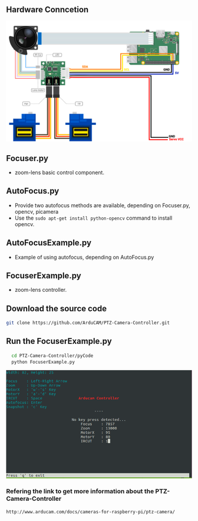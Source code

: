 ## Hardware Conncetion
![Alt text](https://github.com/ArduCAM/PTZ-Camera-Controller/blob/master/data/HardwareConnection.png)
## Focuser.py
* zoom-lens basic control component.

## AutoFocus.py
* Provide two autofocus methods are available, depending on Focuser.py, opencv, picamera
* Use the `sudo apt-get install python-opencv` command to install opencv.

## AutoFocusExample.py
* Example of using autofocus, depending on AutoFocus.py

## FocuserExample.py
* zoom-lens controller.
## Download the source code 
```bash
git clone https://github.com/ArduCAM/PTZ-Camera-Controller.git
```
## Run the FocuserExample.py
```bash
  cd PTZ-Camera-Controller/pyCode
  python FocuserExample.py
```

![Alt text](https://github.com/ArduCAM/PTZ-Camera-Controller/blob/master/data/Arducam%20Controller.png)

### Refering the link to get more information about the PTZ-Camera-Controller
```bash
http://www.arducam.com/docs/cameras-for-raspberry-pi/ptz-camera/
```
